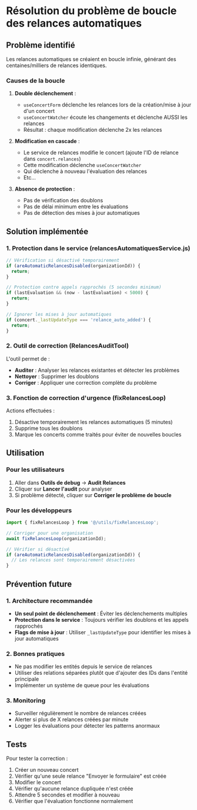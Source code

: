 # Résolution du problème de boucle des relances automatiques

## Problème identifié

Les relances automatiques se créaient en boucle infinie, générant des centaines/milliers de relances identiques.

### Causes de la boucle

1. **Double déclenchement** :
   - `useConcertForm` déclenche les relances lors de la création/mise à jour d'un concert
   - `useConcertWatcher` écoute les changements et déclenche AUSSI les relances
   - Résultat : chaque modification déclenche 2x les relances

2. **Modification en cascade** :
   - Le service de relances modifie le concert (ajoute l'ID de relance dans `concert.relances`)
   - Cette modification déclenche `useConcertWatcher`
   - Qui déclenche à nouveau l'évaluation des relances
   - Etc...

3. **Absence de protection** :
   - Pas de vérification des doublons
   - Pas de délai minimum entre les évaluations
   - Pas de détection des mises à jour automatiques

## Solution implémentée

### 1. Protection dans le service (relancesAutomatiquesService.js)

```javascript
// Vérification si désactivé temporairement
if (areAutomaticRelancesDisabled(organizationId)) {
  return;
}

// Protection contre appels rapprochés (5 secondes minimum)
if (lastEvaluation && (now - lastEvaluation) < 5000) {
  return;
}

// Ignorer les mises à jour automatiques
if (concert._lastUpdateType === 'relance_auto_added') {
  return;
}
```

### 2. Outil de correction (RelancesAuditTool)

L'outil permet de :
- **Auditer** : Analyser les relances existantes et détecter les problèmes
- **Nettoyer** : Supprimer les doublons
- **Corriger** : Appliquer une correction complète du problème

### 3. Fonction de correction d'urgence (fixRelancesLoop)

Actions effectuées :
1. Désactive temporairement les relances automatiques (5 minutes)
2. Supprime tous les doublons
3. Marque les concerts comme traités pour éviter de nouvelles boucles

## Utilisation

### Pour les utilisateurs

1. Aller dans **Outils de debug** → **Audit Relances**
2. Cliquer sur **Lancer l'audit** pour analyser
3. Si problème détecté, cliquer sur **Corriger le problème de boucle**

### Pour les développeurs

```javascript
import { fixRelancesLoop } from '@/utils/fixRelancesLoop';

// Corriger pour une organisation
await fixRelancesLoop(organizationId);

// Vérifier si désactivé
if (areAutomaticRelancesDisabled(organizationId)) {
  // Les relances sont temporairement désactivées
}
```

## Prévention future

### 1. Architecture recommandée

- **Un seul point de déclenchement** : Éviter les déclenchements multiples
- **Protection dans le service** : Toujours vérifier les doublons et les appels rapprochés
- **Flags de mise à jour** : Utiliser `_lastUpdateType` pour identifier les mises à jour automatiques

### 2. Bonnes pratiques

- Ne pas modifier les entités depuis le service de relances
- Utiliser des relations séparées plutôt que d'ajouter des IDs dans l'entité principale
- Implémenter un système de queue pour les évaluations

### 3. Monitoring

- Surveiller régulièrement le nombre de relances créées
- Alerter si plus de X relances créées par minute
- Logger les évaluations pour détecter les patterns anormaux

## Tests

Pour tester la correction :
1. Créer un nouveau concert
2. Vérifier qu'une seule relance "Envoyer le formulaire" est créée
3. Modifier le concert
4. Vérifier qu'aucune relance dupliquée n'est créée
5. Attendre 5 secondes et modifier à nouveau
6. Vérifier que l'évaluation fonctionne normalement